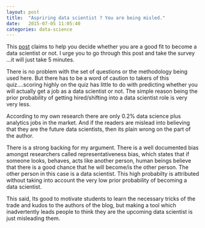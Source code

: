 ```yaml
---
layout: post
title:  "Aspriring data scientist ? You are being misled."
date:   2015-07-05 11:05:40
categories: data-science
---
```

This <a href="http://www.analyticsvidhya.com/blog/2015/06/test-fit-data-scientist/?utm_source=feedburner&utm_medium=email&utm_campaign=Feed%3A+AnalyticsVidhya+%28Analytics+Vidhya%29">post</a> claims to help you decide whether you are a good fit to become a data scientist or not. I urge you to go through this post and take the survey ...it will just take 5 minutes.

There is no problem with the set of questions or the methodology being used here. But there has to be a word of caution to takers of this quiz….scoring highly on the quiz has little to do with predicting whether you will actually get a job as a data scientist or not. The simple reason being the prior probability of getting hired/shifting into a data scientist role is very very less. 

According to my own research there are only 0.2% data science plus analytics jobs in the market. And if the readers are mislead into believing that they are the future data scientists, then its plain wrong on the part of the author.

There is a strong backing for my argument. There is a well documented bias amongst researchers called representativeness bias, which states that if someone looks, behaves, acts like another person, human beings believe that there is a good chance that he will become/is the other person. The other person in this case is a data scientist. This high probabilty is attributed without taking into account the very low prior probability of becoming a data scientist. 

This said, Its good to motivate students to learn the necessary tricks of the trade and kudos to the authors of the blog, but making a tool which inadvertently leads people to think they are the upcoming data scientist is just misleading them.
